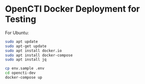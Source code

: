 # OpenCTI Docker Deployment for Testing

For Ubuntu:
```bash
sudo apt update
sudo apt-get update
sudo apt install docker.io
sudo apt install docker-compose
sudo apt install jq

cp env.sample .env
cd opencti-dev
docker-compose up
```